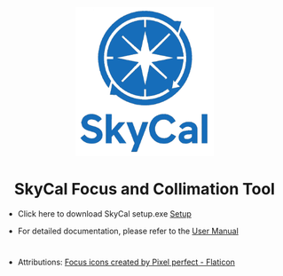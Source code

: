 

<p align="center">
  <img src="https://raw.githubusercontent.com/insertnamehere1/Bahtinov-Collimator/refs/heads/master/SkyCal.logo.png" alt="SkyCal Logo" width="250">
</p>

<h1 align="center">SkyCal Focus and Collimation Tool</h1>

- Click here to download SkyCal setup.exe [Setup](https://github.com/insertnamehere1/Bahtinov-Collimator/releases/download/SetupV3/setup.exe)

- For detailed documentation, please refer to the [User Manual](https://github.com/insertnamehere1/Bahtinov-Collimator/blob/master/help.pdf)

<h1></h1>


- Attributions: 
<a href="https://www.flaticon.com/free-icons/focus" title="focus icons">Focus icons created by Pixel perfect - Flaticon</a>
